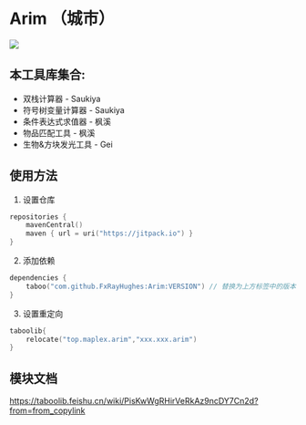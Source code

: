 # Arim （城市）

[![](https://jitpack.io/v/FxRayHughes/Arim.svg)](https://jitpack.io/#FxRayHughes/Arim)

## 本工具库集合:
- 双栈计算器 - Saukiya
- 符号树变量计算器 - Saukiya
- 条件表达式求值器 - 枫溪
- 物品匹配工具 - 枫溪
- 生物&方块发光工具 - Gei

## 使用方法

1. 设置仓库

```kts
repositories {
    mavenCentral()
    maven { url = uri("https://jitpack.io") }
}
```

2. 添加依赖

```kts
dependencies {
    taboo("com.github.FxRayHughes:Arim:VERSION") // 替换为上方标签中的版本
}
```

3. 设置重定向

```kts
taboolib{
    relocate("top.maplex.arim","xxx.xxx.arim")
}
```
## 模块文档
https://taboolib.feishu.cn/wiki/PisKwWgRHirVeRkAz9ncDY7Cn2d?from=from_copylink
